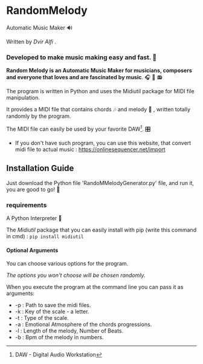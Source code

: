 # RandomMelody 
Automatic Music Maker :loud_sound:	

Written by *Dvir Alfi* .

### Developed to make music making easy and fast. :musical_score:
**Random Melody is an Automatic Music Maker for musicians, composers and everyone that loves and are fascinated by music**. :headphones: :microphone: :radio:

The program is written in Python and uses the Midiutil package for MIDI file manipulation.

It provides a MIDI file that contains chords :notes: and melody :musical_note: , written totally randomly by the program.

The MIDI file can easily be used by your favorite DAW[^1]. :control_knobs:

* If you don't have such program, you can use this website, that convert midi file to actual music : https://onlinesequencer.net/import

## Installation Guide 

Just download the Python file 'RandoMMelodyGenerator.py' file, and run it, you are good to go! :cartwheeling:

### requirements

A Python Interpreter :snake:

The *Midiutil* package that you can easily install with pip (write this command in cmd) : `pip install midiutil` 

#### Optional Arguments

You can choose various options for the program.

*The options you won't choose will be chosen randomly.*

When you execute the program at the command line you can pass it as arguments:

-  -p : Path to save the midi files.
-  -k : Key of the scale - a letter.
-  -t : Type of the scale.
-  -a : Emotional Atmosphere of the chords progressions.
-  -l : Length of the melody, Number of Beats.
-  -b : Bpm of the melody in numbers.





[^1]:DAW - Digital Audio Workstation
